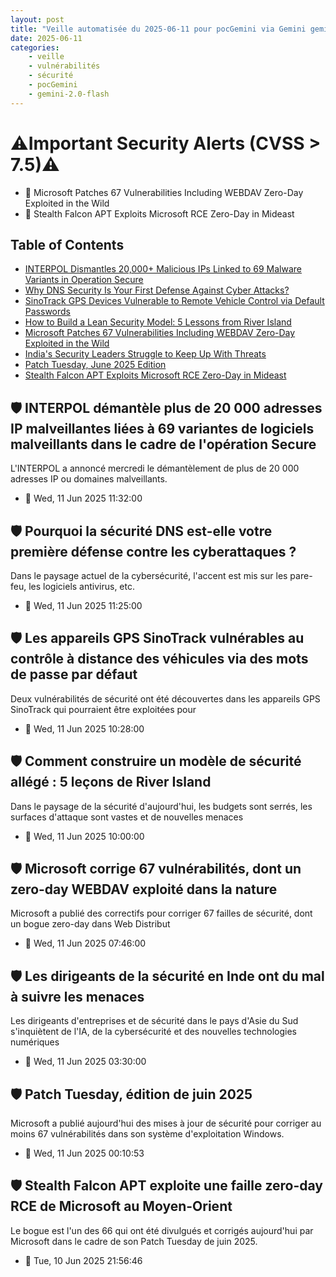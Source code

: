 ```yaml
---
layout: post
title: "Veille automatisée du 2025-06-11 pour pocGemini via Gemini gemini-2.0-flash"
date: 2025-06-11
categories:
    - veille
    - vulnérabilités
    - sécurité
    - pocGemini
    - gemini-2.0-flash
---
```

# ⚠️Important Security Alerts (CVSS > 7.5)⚠️
* 🚨 Microsoft Patches 67 Vulnerabilities Including WEBDAV Zero-Day Exploited in the Wild
* 🚨 Stealth Falcon APT Exploits Microsoft RCE Zero-Day in Mideast

## Table of Contents

*   [INTERPOL Dismantles 20,000+ Malicious IPs Linked to 69 Malware Variants in Operation Secure](https://thehackernews.com/2025/06/interpol-dismantles-20000-malicious-ips.html)
*   [Why DNS Security Is Your First Defense Against Cyber Attacks?](https://thehackernews.com/2025/06/why-dns-security-is-your-first-defense.html)
*   [SinoTrack GPS Devices Vulnerable to Remote Vehicle Control via Default Passwords](https://thehackernews.com/2025/06/sinotrack-gps-devices-vulnerable-to.html)
*   [How to Build a Lean Security Model: 5 Lessons from River Island](https://thehackernews.com/2025/06/how-to-build-lean-security-model-5.html)
*   [Microsoft Patches 67 Vulnerabilities Including WEBDAV Zero-Day Exploited in the Wild](https://thehackernews.com/2025/06/microsoft-patches-67-vulnerabilities.html)
*   [India's Security Leaders Struggle to Keep Up With Threats](https://www.darkreading.com/cybersecurity-operations/india-security-leaders-struggle-threats)
*   [Patch Tuesday, June 2025 Edition](https://krebsonsecurity.com/2025/06/patch-tuesday-june-2025-edition/)
*   [Stealth Falcon APT Exploits Microsoft RCE Zero-Day in Mideast](https://www.darkreading.com/vulnerabilities-threats/stealth-falcon-apt-exploits-microsoft-rce-zero-day-mideast)

## 🛡️ INTERPOL démantèle plus de 20 000 adresses IP malveillantes liées à 69 variantes de logiciels malveillants dans le cadre de l'opération Secure

L'INTERPOL a annoncé mercredi le démantèlement de plus de 20 000 adresses IP ou domaines malveillants.

*   📅 Wed, 11 Jun 2025 11:32:00

## 🛡️ Pourquoi la sécurité DNS est-elle votre première défense contre les cyberattaques ?

Dans le paysage actuel de la cybersécurité, l'accent est mis sur les pare-feu, les logiciels antivirus, etc.

*   📅 Wed, 11 Jun 2025 11:25:00

## 🛡️ Les appareils GPS SinoTrack vulnérables au contrôle à distance des véhicules via des mots de passe par défaut

Deux vulnérabilités de sécurité ont été découvertes dans les appareils GPS SinoTrack qui pourraient être exploitées pour

*   📅 Wed, 11 Jun 2025 10:28:00

## 🛡️ Comment construire un modèle de sécurité allégé : 5 leçons de River Island

Dans le paysage de la sécurité d'aujourd'hui, les budgets sont serrés, les surfaces d'attaque sont vastes et de nouvelles menaces

*   📅 Wed, 11 Jun 2025 10:00:00

## 🛡️ Microsoft corrige 67 vulnérabilités, dont un zero-day WEBDAV exploité dans la nature

Microsoft a publié des correctifs pour corriger 67 failles de sécurité, dont un bogue zero-day dans Web Distribut

*   📅 Wed, 11 Jun 2025 07:46:00

## 🛡️ Les dirigeants de la sécurité en Inde ont du mal à suivre les menaces

Les dirigeants d'entreprises et de sécurité dans le pays d'Asie du Sud s'inquiètent de l'IA, de la cybersécurité et des nouvelles technologies numériques

*   📅 Wed, 11 Jun 2025 03:30:00

## 🛡️ Patch Tuesday, édition de juin 2025

Microsoft a publié aujourd'hui des mises à jour de sécurité pour corriger au moins 67 vulnérabilités dans son système d'exploitation Windows.

*   📅 Wed, 11 Jun 2025 00:10:53

## 🛡️ Stealth Falcon APT exploite une faille zero-day RCE de Microsoft au Moyen-Orient

Le bogue est l'un des 66 qui ont été divulgués et corrigés aujourd'hui par Microsoft dans le cadre de son Patch Tuesday de juin 2025.

*   📅 Tue, 10 Jun 2025 21:56:46
